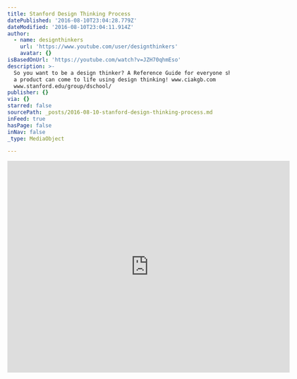 ```yaml
---
title: Stanford Design Thinking Process
datePublished: '2016-08-10T23:04:28.779Z'
dateModified: '2016-08-10T23:04:11.914Z'
author:
  - name: designthinkers
    url: 'https://www.youtube.com/user/designthinkers'
    avatar: {}
isBasedOnUrl: 'https://youtube.com/watch?v=JZH70qhmEso'
description: >-
  So you want to be a design thinker? A Reference Guide for everyone showing how
  a product can come to life using design thinking! www.ciakgb.com
  www.stanford.edu/group/dschool/
publisher: {}
via: {}
starred: false
sourcePath: _posts/2016-08-10-stanford-design-thinking-process.md
inFeed: true
hasPage: false
inNav: false
_type: MediaObject

---
```

<iframe src="https://cdn.embedly.com/widgets/media.html?src=https%3A%2F%2Fwww.youtube.com%2Fembed%2FJZH70qhmEso%3Ffeature%3Doembed&amp;url=http%3A%2F%2Fwww.youtube.com%2Fwatch%3Fv%3DJZH70qhmEso&amp;image=https%3A%2F%2Fi.ytimg.com%2Fvi%2FJZH70qhmEso%2Fhqdefault.jpg&amp;key=b7d04c9b404c499eba89ee7072e1c4f7&amp;type=text%2Fhtml&amp;schema=youtube" width="640" height="480" scrolling="no" frameborder="0" allowfullscreen="" style=""></iframe>